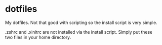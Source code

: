 # dotfiles
My dotfiles.
Not that good with scripting so the install script is very simple.

.zshrc and .xinitrc are not installed via the install script. Simply put these two files in your home directory.
